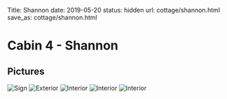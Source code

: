 Title: Shannon
date: 2019-05-20
status: hidden
url: cottage/shannon.html
save_as: cottage/shannon.html

Cabin 4 - Shannon
=========

Pictures
--------

![Sign]({static}/images/shannon/1.JPG)
![Exterior]({static}/images/shannon/2.JPG)
![Interior]({static}/images/shannon/3.JPG)
![Interior]({static}/images/shannon/4.JPG)
![Interior]({static}/images/shannon/5.JPG)
